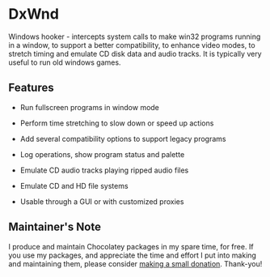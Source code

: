 

# DxWnd

Windows hooker - intercepts system calls to make win32 programs running in a window, to support a better compatibility, to enhance video modes, to stretch timing and emulate CD disk data and audio tracks. It is typically very useful to run old windows games.

## Features

* Run fullscreen programs in window mode

* Perform time stretching to slow down or speed up actions

* Add several compatibility options to support legacy programs

* Log operations, show program status and palette

* Emulate CD audio tracks playing ripped audio files

* Emulate CD and HD file systems

* Usable through a GUI or with customized proxies

## Maintainer's Note

I produce and maintain Chocolatey packages in my spare time, for free. If you use my packages, and appreciate the time and effort I put into making and maintaining them, please consider [making a small donation](https://www.buymeacoffee.com/jtcmedia). Thank-you!
